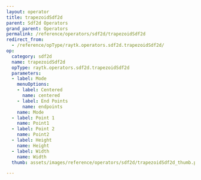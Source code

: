 ```yaml
---
layout: operator
title: trapezoidSdf2d
parent: Sdf2d Operators
grand_parent: Operators
permalink: /reference/operators/sdf2d/trapezoidSdf2d
redirect_from:
  - /reference/opType/raytk.operators.sdf2d.trapezoidSdf2d/
op:
  category: sdf2d
  name: trapezoidSdf2d
  opType: raytk.operators.sdf2d.trapezoidSdf2d
  parameters:
  - label: Mode
    menuOptions:
    - label: Centered
      name: centered
    - label: End Points
      name: endpoints
    name: Mode
  - label: Point 1
    name: Point1
  - label: Point 2
    name: Point2
  - label: Height
    name: Height
  - label: Width
    name: Width
  thumb: assets/images/reference/operators/sdf2d/trapezoidSdf2d_thumb.png

---
```

